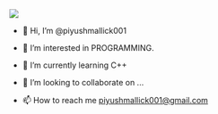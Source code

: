 <img src="Hello World.gif"/>
<br>

- 👋 Hi, I’m @piyushmallick001
  
- 👀 I’m interested in PROGRAMMING.
  
- 🌱 I’m currently learning  C++

- 💞️ I’m looking to collaborate on ...

- 📫 How to reach me piyushmallick001@gmail.com

<!---
piyushmallick001/piyushmallick001 is a ✨ special ✨ repository because its `README.md` (this file) appears on your GitHub profile.
You can click the Preview link to take a look at your changes.
--->
